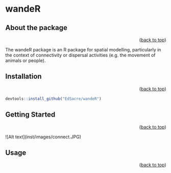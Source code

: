 # wandeR

## About the package
<p align="right">(<a href="#readme-top">back to top</a>)</p>
The wandeR package is an R package for spatial modelling, particularly in the context of connectivity or dispersal activities (e.g. the movement of animals or people).

## Installation
<p align="right">(<a href="#readme-top">back to top</a>)</p>

``` r
devtools::install_github("EdSacre/wandeR")
```



## Getting Started
<p align="right">(<a href="#readme-top">back to top</a>)</p>
![Alt text](inst/images/connect.JPG)

## Usage
<p align="right">(<a href="#readme-top">back to top</a>)</p>

